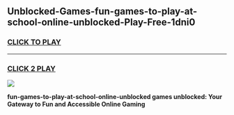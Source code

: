 
## Unblocked-Games-fun-games-to-play-at-school-online-unblocked-Play-Free-1dni0
<h3>
<a href="https://premium76.site?title=fun-games-to-play-at-school-online-unblocked&ref=24M">CLICK TO PLAY</a></h3>
<hr>

<h3>
<a href="https://premium76.site?title=fun-games-to-play-at-school-online-unblocked&ref=24M">CLICK 2 PLAY</a>
  
</h3>

<a href="https://premium76.site?title=fun-games-to-play-at-school-online-unblocked&ref=24M"><img src="https://clearcache.store/games.png"></a>


**fun-games-to-play-at-school-online-unblocked games unblocked: Your Gateway to Fun and Accessible Online Gaming**
